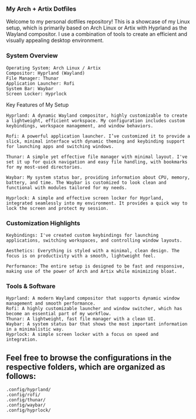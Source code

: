### My Arch + Artix Dotfiles

Welcome to my personal dotfiles repository! This is a showcase of my Linux setup, which is primarily based on Arch Linux or Artix with Hyprland as the Wayland compositor. I use a combination of tools to create an efficient and visually appealing desktop environment.
### System Overview

    Operating System: Arch Linux / Artix
    Compositor: Hyprland (Wayland)
    File Manager: Thunar
    Application Launcher: Rofi
    System Bar: Waybar
    Screen Locker: Hyprlock

Key Features of My Setup

    Hyprland: A dynamic Wayland compositor, highly customizable to create a lightweight, efficient workspace. My configuration includes custom keybindings, workspace management, and window behaviors.

    Rofi: A powerful application launcher. I’ve customized it to provide a slick, minimal interface with dynamic theming and keybinding support for launching apps and switching windows.

    Thunar: A simple yet effective file manager with minimal layout. I've set it up for quick navigation and easy file handling, with bookmarks for my most-used directories.

    Waybar: My system status bar, providing information about CPU, memory, battery, and time. The Waybar is customized to look clean and functional with modules tailored for my needs.

    Hyprlock: A simple and effective screen locker for Hyprland, integrated seamlessly into my environment. It provides a quick way to lock the screen and protect my session.

### Customization Highlights

    Keybindings: I've created custom keybindings for launching applications, switching workspaces, and controlling window layouts.

    Aesthetics: Everything is styled with a minimal, clean design. The focus is on productivity with a smooth, lightweight feel.

    Performance: The entire setup is designed to be fast and responsive, making use of the power of Arch and Artix while minimizing bloat.

### Tools & Software

    Hyprland: A modern Wayland compositor that supports dynamic window management and smooth performance.
    Rofi: A highly customizable launcher and window switcher, which has become an essential part of my workflow.
    Thunar: A lightweight, fast file manager with a clean UI.
    Waybar: A system status bar that shows the most important information in a minimalistic way.
    Hyprlock: A simple screen locker with a focus on speed and integration.

## Feel free to browse the configurations in the respective folders, which are organized as follows:

    .config/hyprland/
    .config/rofi/
    .config/thunar/
    .config/waybar/
    .config/hyprlock/

